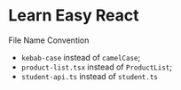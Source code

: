 # Learn Easy React

File Name Convention

- `kebab-case` instead of `camelCase`;
- `product-list.tsx` instead of `ProductList`;
- `student-api.ts` instead of `student.ts`

